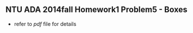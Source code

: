 ## NTU ADA 2014fall Homework1 Problem5 - __Boxes__  
- refer to *pdf* file for details
<object data="http://yoursite.com/the.pdf" type="application/pdf" width="700px" height="700px">
    <embed src="http://yoursite.com/the.pdf">
<!--         <p>This browser does not support PDFs. Please download the PDF to view it: <a href="http://yoursite.com/the.pdf">Download PDF</a>.</p> -->
    </embed>
</object>
